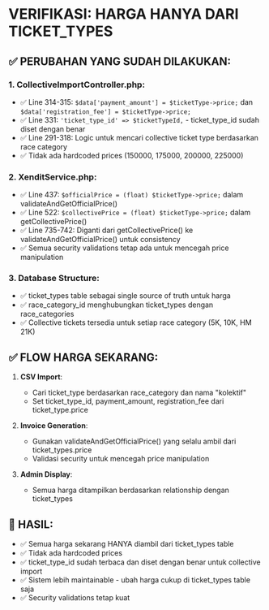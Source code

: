 # VERIFIKASI: HARGA HANYA DARI TICKET_TYPES

## ✅ PERUBAHAN YANG SUDAH DILAKUKAN:

### 1. CollectiveImportController.php:
- ✅ Line 314-315: `$data['payment_amount'] = $ticketType->price;` dan `$data['registration_fee'] = $ticketType->price;`
- ✅ Line 331: `'ticket_type_id' => $ticketTypeId,` - ticket_type_id sudah diset dengan benar
- ✅ Line 291-318: Logic untuk mencari collective ticket type berdasarkan race category
- ✅ Tidak ada hardcoded prices (150000, 175000, 200000, 225000)

### 2. XenditService.php:
- ✅ Line 437: `$officialPrice = (float) $ticketType->price;` dalam validateAndGetOfficialPrice()
- ✅ Line 522: `$collectivePrice = (float) $ticketType->price;` dalam getCollectivePrice()
- ✅ Line 735-742: Diganti dari getCollectivePrice() ke validateAndGetOfficialPrice() untuk consistency
- ✅ Semua security validations tetap ada untuk mencegah price manipulation

### 3. Database Structure:
- ✅ ticket_types table sebagai single source of truth untuk harga
- ✅ race_category_id menghubungkan ticket_types dengan race_categories
- ✅ Collective tickets tersedia untuk setiap race category (5K, 10K, HM 21K)

## ✅ FLOW HARGA SEKARANG:

1. **CSV Import**: 
   - Cari ticket_type berdasarkan race_category dan nama "kolektif"
   - Set ticket_type_id, payment_amount, registration_fee dari ticket_type.price

2. **Invoice Generation**:
   - Gunakan validateAndGetOfficialPrice() yang selalu ambil dari ticket_types.price
   - Validasi security untuk mencegah price manipulation

3. **Admin Display**:
   - Semua harga ditampilkan berdasarkan relationship dengan ticket_types

## 🎯 HASIL:
- ✅ Semua harga sekarang HANYA diambil dari ticket_types table
- ✅ Tidak ada hardcoded prices
- ✅ ticket_type_id sudah terbaca dan diset dengan benar untuk collective import
- ✅ Sistem lebih maintainable - ubah harga cukup di ticket_types table saja
- ✅ Security validations tetap kuat
